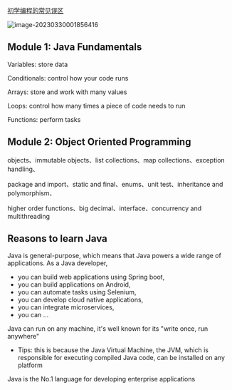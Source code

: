 
[初学编程的常见误区](https://www.bilibili.com/video/BV1c54y1U7pp)

![image-20230330001856416](https://aliyun-oss-lpj.oss-cn-qingdao.aliyuncs.com/images/by-clipboard/image-20230330001856416.png)

## Module 1: Java Fundamentals

Variables: store data

Conditionals: control how your code runs

Arrays: store and work with many values

Loops: control how many times a piece of code needs to run

Functions: perform tasks

## Module 2: Object Oriented Programming

objects、immutable objects、list collections、map collections、exception handling、

package and import、static and final、enums、unit test、inheritance and polymorphism、

higher order functions、big decimal、interface、concurrency and multithreading

## Reasons to learn Java

Java is general-purpose, which means that Java powers a wide range of applications.
As a Java developer,
- you can build web applications using Spring boot,
- you can build applications on Android,
- you can automate tasks using Selenium,
- you can develop cloud native applications,
- you can integrate microservices,
- you can ...

Java can run on any machine, it's well known for its "write once, run anywhere"
  - Tips: this is because the Java Virtual Machine, the JVM, which is responsible for executing compiled Java code, can be installed on any platform

Java is the No.1 language for developing enterprise applications

